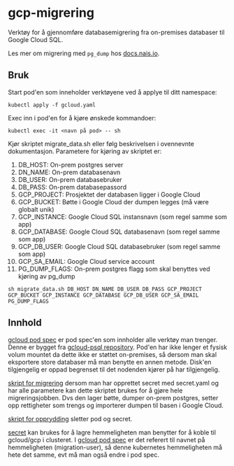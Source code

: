 # gcp-migrering

Verktøy for å gjennomføre databasemigrering fra on-premises databaser til Google Cloud SQL.

Les mer om migrering med `pg_dump` hos [docs.nais.io](https://docs.nais.io/persistence/postgres/how-to/migrating-databases-to-gcp).

## Bruk
Start pod'en som inneholder verktøyene ved å applye til ditt namespace: 
```
kubectl apply -f gcloud.yaml
```

Exec inn i pod'en for å kjøre ønskede kommandoer:
```
kubectl exec -it <navn på pod> -- sh
```

Kjør skriptet migrate_data.sh eller følg beskrivelsen i ovennevnte dokumentasjon. 
Parametere for kjøring av skriptet er:
1. DB_HOST: On-prem postgres server
2. DN_NAME: On-prem databasenavn
3. DB_USER: On-prem databasebruker
4. DB_PASS: On-prem databasepassord
5. GCP_PROJECT: Prosjektet der databasen ligger i Google Cloud
6. GCP_BUCKET: Bøtte i Google Cloud der dumpen legges (må være globalt unik)
7. GCP_INSTANCE: Google Cloud SQL instansnavn (som regel samme som app)
8. GCP_DATABASE: Google Cloud SQL databasenavn (som regel samme som app)
9. GCP_DB_USER: Google Cloud SQL databasebruker (som regel samme som app)
10. GCP_SA_EMAIL: Google Cloud service account 
11. PG_DUMP_FLAGS: On-prem postgres flagg som skal benyttes ved kjøring av pg_dump

```
sh migrate_data.sh DB_HOST DN_NAME DB_USER DB_PASS GCP_PROJECT GCP_BUCKET GCP_INSTANCE GCP_DATABASE GCP_DB_USER GCP_SA_EMAIL PG_DUMP_FLAGS
```

## Innhold
[gcloud pod spec](./gcloud.yaml) er pod spec'en som innholder alle verktøy man trenger. Denne er bygget fra [gcloud-psql repository](https://github.com/nais/gcloud-psql). Pod'en har ikke lenger et fysisk volum mountet da dette ikke er støttet on-premises, så dersom man skal eksportere store databaser må man benytte en annen metode. Disk'en tilgjengelig er oppad begrenset til det nodenden kjører på  har tilgjengelig.

[skript for migrering](./migrate_data.sh) dersom man har opprettet secret med secret.yaml og har alle parametere kan dette skriptet brukes for å gjøre hele migreringsjobben. Dvs den lager bøtte, dumper on-prem postgres, setter opp rettigheter som trengs og importerer dumpen til basen i Google Cloud.

[skript for opprydding](./cleanup_migration.sh) sletter pod og secret.

[secret](./secret.yaml) kan brukes for å lagre hemmeligheten man benytter for å koble til gcloud/gcp i clusteret. I [gcloud pod spec](./gcloud.yaml) er det referert til navnet på hemmeligheten (migration-user), så denne kubernetes hemmeligheten må hete det samme, evt må man også endre i pod spec.
